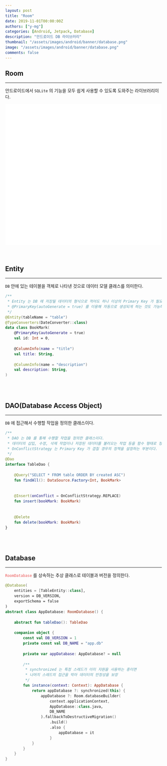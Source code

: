 ```yaml
---
layout: post
title: "Room"
date: 2019-11-01T00:00:00Z
authors: ["y-mg"]
categories: [Android, Jetpack, Database]
description: "안드로이드 DB 라이브러리"
thumbnail: "/assets/images/android/banner/database.png"
image: "/assets/images/android/banner/database.png"
comments: false
---
```


## Room
***
안드로이드에서 `SQLite` 의 기능을 모두 쉽게 사용할 수 있도록 도와주는 라이브러리이다.
<br/>

<div style="
background-color: #ffffff;
background-image: url(/assets/images/android/content/room.png);
background-size: contain;
background-repeat: no-repeat;
background-position: center center;
">
<img src="/assets/images/android/content/room.png" style="visibility: hidden;" />
</div>
<br>
<br>



## Entity
***
`DB` 안에 있는 테이블을 객체로 나타낸 것으로 데이터 모델 클래스를 의미한다.
<br/>

```kotlin
/**
 * Entity 는 DB 에 저장될 데이터의 형식으로 적어도 하나 이상의 Primary Key 가 필요하다.
 * @PrimaryKey(autoGenerate = true) 를 이용해 자동으로 생성되게 하는 것도 가능하다.
 */
@Entity(tableName = "table")
@TypeConverters(DateConverter::class)
data class BookMark(
    @PrimaryKey(autoGenerate = true)
    val id: Int = 0,

    @ColumnInfo(name = "title")
    val title: String,

    @ColumnInfo(name = "description")
    val description: String,
)
```
<br/>
<br/>



## DAO(Database Access Object)
***
`DB` 에 접근해서 수행할 작업을 정의한 클래스이다.
<br/>

```kotlin
/**
 * DAO 는 DB 를 통해 수행할 작업을 정의한 클래스이다.
 * 데이터의 삽입, 수정, 삭제 작업이나 저장된 데이터를 불러오는 작업 등을 함수 형태로 정의한다.
 * OnConflictStrategy 는 Primary Key 가 겹칠 경우의 정책을 설정하는 부분이다.
 */
@Dao
interface TableDao {

    @Query("SELECT * FROM table ORDER BY created ASC")
    fun findAll(): DataSource.Factory<Int, BookMark>


    @Insert(onConflict = OnConflictStrategy.REPLACE)
    fun insert(bookMark: BookMark)


    @Delete
    fun delete(bookMark: BookMark)
}
```
<br/>
<br/>



## Database
***
<code style="color: #eb5657;">RoomDatabase</code> 를 상속하는 추상 클래스로 테이블과 버전을 정의한다.
<br/>

```kotlin
@Database(
    entities = [TableEntity::class],
    version = DB_VERSION,
    exportSchema = false
)
abstract class AppDatabase: RoomDatabase() {

    abstract fun tableDao(): TableDao

    companion object {
        const val DB_VERSION = 1
        private const val DB_NAME = "app.db"

        private var appDatabase: AppDatabase? = null
				
		/**
         * synchronized 는 특정 스레드가 이미 자원을 사용하는 중이면
         * 나머지 스레드의 접근을 막아 데이터의 안정성을 보장
         */
        fun instance(context: Context): AppDatabase {
            return appDatabase ?: synchronized(this) {
                appDatabase ?: Room.databaseBuilder(
                    context.applicationContext,
                    AppDatabase::class.java,
                    DB_NAME
                ).fallbackToDestructiveMigration()
                    .build()
                    .also {
                        appDatabase = it
                    }
            }
        }
    }
}
```
